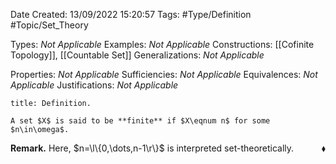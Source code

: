 <div class="topSpace"></div>

Date Created: 13/09/2022 15:20:57
Tags: #Type/Definition #Topic/Set_Theory

Types: _Not Applicable_
Examples: _Not Applicable_
Constructions: [[Cofinite Topology]], [[Countable Set]]
Generalizations: _Not Applicable_

Properties: _Not Applicable_
Sufficiencies: _Not Applicable_
Equivalences: _Not Applicable_
Justifications: _Not Applicable_

``` ad-Definition
title: Definition.

A set $X$ is said to be **finite** if $X\eqnum n$ for some $n\in\omega$.

```

<b>Remark.</b> Here, $n=\l\{0,\dots,n-1\r\}$ is interpreted set-theoretically.<span style="float:right;">$\blacklozenge$</span>

